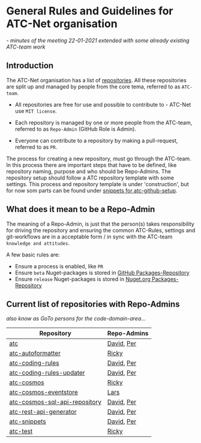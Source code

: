 # General Rules and Guidelines for ATC-Net organisation

*- minutes of the meeting 22-01-2021 extended with some already existing ATC-team work*


## Introduction

The ATC-Net organisation has a list of [repositories](https://github.com/atc-net).
All these repositories are split up and managed by people from the core tema, referred to as `ATC-team`.

* All repositories are free for use and possible to contribute to - ATC-Net use `MIT license`.

* Each repository is managed by one or more people from the ATC-team, referred to as `Repo-Admin` (GitHub Role is Admin).

* Everyone can contribute to a repository by making a pull-request, referred to as `PR`.

The process for creating a new repository, must go through the ATC-team. In this process there are important steps that have to be defined, like repository naming, purpose and who should be Repo-Admins. The repository setup should follow a ATC repository template with some settings.
This process and repository template is under 'construction', but for now som parts can be found under [snippets for atc-github-setup](https://github.com/atc-net/atc-snippets/tree/main/atc-github-setup).


## What does it mean to be a Repo-Admin

The meaning of a Repo-Admin, is just that the person(s) takes responsibility for driving the repository and ensuring the common ATC-Rules, settings and git-workflows are in a acceptable form / in sync with the ATC-team `knowledge and attitudes`.

A few basic rules are:
* Ensure a process is enabled, like `PR`
* Ensure `beta` Nuget-packages is stored in [GitHub Packages-Repository](https://github.com/orgs/atc-net/packages)
* Ensure `release` Nuget-packages is stored in [Nuget.org Packages-Repository](https://www.nuget.org/packages?q=atc-net)


## Current list of repositories with Repo-Admins

*also know as GoTo persons for the code-domain-area*...

| Repository | Repo-Admins |
| ---------- | ----------- |
| [atc](https://github.com/atc-net/atc) | [David](https://github.com/orgs/atc-net/people/davidkallesen), [Per](https://github.com/orgs/atc-net/people/perkops) |
| [atc-autoformatter](https://github.com/atc-net/atc-autoformatter) | [Ricky](https://github.com/orgs/atc-net/people/rickykaare) |
| [atc-coding-rules](https://github.com/atc-net/atc-coding-rules) | [David](https://github.com/orgs/atc-net/people/davidkallesen), [Per](https://github.com/orgs/atc-net/people/perkops) |
| [atc-coding-rules-updater](https://github.com/atc-net/atc-coding-rules-updater) | [David](https://github.com/orgs/atc-net/people/davidkallesen), [Per](https://github.com/orgs/atc-net/people/perkops) |
| [atc-cosmos](https://github.com/atc-net/atc-cosmos) | [Ricky](https://github.com/orgs/atc-net/people/rickykaare) |
| [atc-cosmos-eventstore](https://github.com/atc-net/atc-cosmos-eventstore) | [Lars](https://github.com/orgs/atc-net/people/LarsSkovslund) |
| [atc-cosmos-sql-api-repository](https://github.com/atc-net/atc-cosmos-sql-api-repository) | [David](https://github.com/orgs/atc-net/people/davidkallesen), [Per](https://github.com/orgs/atc-net/people/perkops) |
| [atc-rest-api-generator](https://github.com/atc-net/atc-rest-api-generator) | [David](https://github.com/orgs/atc-net/people/davidkallesen), [Per](https://github.com/orgs/atc-net/people/perkops) |
| [atc-snippets](https://github.com/atc-net/atc-snippets) | [David](https://github.com/orgs/atc-net/people/davidkallesen), [Per](https://github.com/orgs/atc-net/people/perkops) |
| [atc-test](https://github.com/atc-net/atc-test) | [Ricky](https://github.com/orgs/atc-net/people/rickykaare) |
